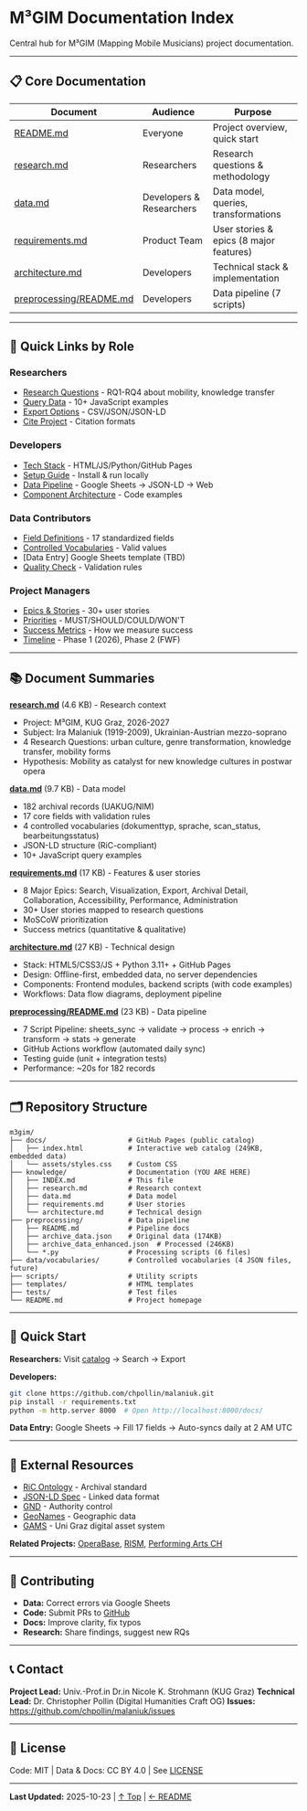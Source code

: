 # M³GIM Documentation Index

Central hub for M³GIM (Mapping Mobile Musicians) project documentation.

---

## 📋 Core Documentation

| Document | Audience | Purpose |
|----------|----------|---------|
| [README.md](../README.md) | Everyone | Project overview, quick start |
| [research.md](research.md) | Researchers | Research questions & methodology |
| [data.md](data.md) | Developers & Researchers | Data model, queries, transformations |
| [requirements.md](requirements.md) | Product Team | User stories & epics (8 major features) |
| [architecture.md](architecture.md) | Developers | Technical stack & implementation |
| [preprocessing/README.md](../preprocessing/README.md) | Developers | Data pipeline (7 scripts) |

---

## 🎯 Quick Links by Role

### Researchers
- [Research Questions](research.md#research-questions) - RQ1-RQ4 about mobility, knowledge transfer
- [Query Data](data.md#data-access--querying) - 10+ JavaScript examples
- [Export Options](requirements.md#epic-3-data-export--interoperability) - CSV/JSON/JSON-LD
- [Cite Project](../README.md#citation) - Citation formats

### Developers
- [Tech Stack](architecture.md#technology-stack) - HTML/JS/Python/GitHub Pages
- [Setup Guide](architecture.md#development-workflow) - Install & run locally
- [Data Pipeline](../preprocessing/README.md#pipeline-overview) - Google Sheets → JSON-LD → Web
- [Component Architecture](architecture.md#component-architecture) - Code examples

### Data Contributors
- [Field Definitions](data.md#core-fields-17-required-fields) - 17 standardized fields
- [Controlled Vocabularies](data.md#controlled-vocabularies) - Valid values
- [Data Entry] Google Sheets template (TBD)
- [Quality Check](../preprocessing/README.md#validation) - Validation rules

### Project Managers
- [Epics & Stories](requirements.md#epic-1-data-discovery--search) - 30+ user stories
- [Priorities](requirements.md#prioritization-moscow) - MUST/SHOULD/COULD/WON'T
- [Success Metrics](requirements.md#success-metrics) - How we measure success
- [Timeline](research.md#expected-outcomes) - Phase 1 (2026), Phase 2 (FWF)

---

## 📚 Document Summaries

**[research.md](research.md)** (4.6 KB) - Research context
- Project: M³GIM, KUG Graz, 2026-2027
- Subject: Ira Malaniuk (1919-2009), Ukrainian-Austrian mezzo-soprano
- 4 Research Questions: urban culture, genre transformation, knowledge transfer, mobility forms
- Hypothesis: Mobility as catalyst for new knowledge cultures in postwar opera

**[data.md](data.md)** (9.7 KB) - Data model
- 182 archival records (UAKUG/NIM)
- 17 core fields with validation rules
- 4 controlled vocabularies (dokumenttyp, sprache, scan_status, bearbeitungsstatus)
- JSON-LD structure (RiC-compliant)
- 10+ JavaScript query examples

**[requirements.md](requirements.md)** (17 KB) - Features & user stories
- 8 Major Epics: Search, Visualization, Export, Archival Detail, Collaboration, Accessibility, Performance, Administration
- 30+ User stories mapped to research questions
- MoSCoW prioritization
- Success metrics (quantitative & qualitative)

**[architecture.md](architecture.md)** (27 KB) - Technical design
- Stack: HTML5/CSS3/JS + Python 3.11+ + GitHub Pages
- Design: Offline-first, embedded data, no server dependencies
- Components: Frontend modules, backend scripts (with code examples)
- Workflows: Data flow diagrams, deployment pipeline

**[preprocessing/README.md](../preprocessing/README.md)** (23 KB) - Data pipeline
- 7 Script Pipeline: sheets_sync → validate → process → enrich → transform → stats → generate
- GitHub Actions workflow (automated daily sync)
- Testing guide (unit + integration tests)
- Performance: ~20s for 182 records

---

## 🗂️ Repository Structure

```
m3gim/
├── docs/                    # GitHub Pages (public catalog)
│   ├── index.html           # Interactive web catalog (249KB, embedded data)
│   └── assets/styles.css    # Custom CSS
├── knowledge/               # Documentation (YOU ARE HERE)
│   ├── INDEX.md             # This file
│   ├── research.md          # Research context
│   ├── data.md              # Data model
│   ├── requirements.md      # User stories
│   └── architecture.md      # Technical design
├── preprocessing/           # Data pipeline
│   ├── README.md            # Pipeline docs
│   ├── archive_data.json    # Original data (174KB)
│   ├── archive_data_enhanced.json  # Processed (246KB)
│   └── *.py                 # Processing scripts (6 files)
├── data/vocabularies/       # Controlled vocabularies (4 JSON files, future)
├── scripts/                 # Utility scripts
├── templates/               # HTML templates
├── tests/                   # Test files
└── README.md                # Project homepage
```

---

## 🚀 Quick Start

**Researchers:** Visit [catalog](https://chpollin.github.io/malaniuk/) → Search → Export

**Developers:**
```bash
git clone https://github.com/chpollin/malaniuk.git
pip install -r requirements.txt
python -m http.server 8000  # Open http://localhost:8000/docs/
```

**Data Entry:** Google Sheets → Fill 17 fields → Auto-syncs daily at 2 AM UTC

---

## 📖 External Resources

- [RiC Ontology](https://www.ica.org/standards/RiC/ontology) - Archival standard
- [JSON-LD Spec](https://www.w3.org/TR/json-ld11/) - Linked data format
- [GND](https://www.dnb.de/EN/gnd) - Authority control
- [GeoNames](http://www.geonames.org/) - Geographic data
- [GAMS](https://gams.uni-graz.at/) - Uni Graz digital asset system

**Related Projects:** [OperaBase](https://www.operabase.com/), [RISM](https://rism.info/), [Performing Arts CH](https://www.performingarts.ch/)

---

## 🤝 Contributing

- **Data:** Correct errors via Google Sheets
- **Code:** Submit PRs to [GitHub](https://github.com/chpollin/malaniuk)
- **Docs:** Improve clarity, fix typos
- **Research:** Share findings, suggest new RQs

---

## 📞 Contact

**Project Lead:** Univ.-Prof.in Dr.in Nicole K. Strohmann (KUG Graz)
**Technical Lead:** Dr. Christopher Pollin (Digital Humanities Craft OG)
**Issues:** https://github.com/chpollin/malaniuk/issues

---

## 📄 License

Code: MIT | Data & Docs: CC BY 4.0 | See [LICENSE](../LICENSE)

---

**Last Updated:** 2025-10-23 | [↑ Top](#m³gim-documentation-index) | [← README](../README.md)
